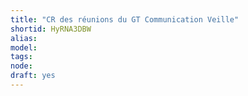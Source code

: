 ```yaml
---
title: "CR des réunions du GT Communication Veille"
shortid: HyRNA3DBW
alias: 
model: 
tags: 
node: 
draft: yes
--- 
```

 